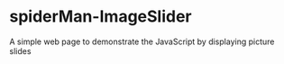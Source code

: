 # spiderMan-ImageSlider
A simple web page to demonstrate the JavaScript by displaying picture slides
